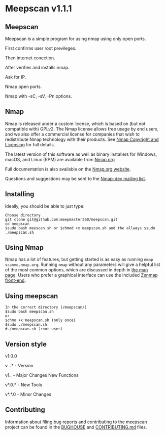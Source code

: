
Meepscan
                                            v1.1.1
====


Meepscan
----------
Meepscan is a simple program for using nmap using only open ports.

First confirms user root previleges.

Then internet conection.

After verifies and installs nmap.

Ask for IP.

Nmap open ports.

Nmap with -sC, -sV, -Pn options.


Nmap
----------
Nmap is released under a custom license, which is based on (but not compatible
with) GPLv2. The Nmap license allows free usage by end users, and we also offer
a commercial license for companies that wish to redistribute Nmap technology
with their products. See [Nmap Copyright and Licensing](https://nmap.org/book/man-legal.html)
for full details.

The latest version of this software as well as binary installers for Windows,
macOS, and Linux (RPM) are available from
[Nmap.org](https://nmap.org/download.html)

Full documentation is also available
on the [Nmap.org website](https://nmap.org/docs.html).

Questions and suggestions may be sent to the
[Nmap-dev mailing list](https://nmap.org/mailman/listinfo/dev).


Installing
----------
Ideally, you should be able to just type:

    Choose directory
    git clone git@github.com:meepmaster360/meepscan.git
    cd meepscan
    $sudo bash meescan.sh or $chmod +x meepscan.sh and the allways $sudo ./meepscan.sh


Using Nmap
----------
Nmap has a lot of features, but getting started is as easy as running `nmap
scanme.nmap.org`. Running `nmap` without any parameters will give a helpful
list of the most common options, which are discussed in depth in [the man
page](https://nmap.org/book/man.html). Users who prefer a graphical interface
can use the included [Zenmap front-end](https://nmap.org/zenmap/).


Using meepscan
----------

    In the correct directory (/meepscan/)
    $sudo bash meepscan.sh
    or
    $chmo +x meepscan.sh (only once)
    $sudo ./meepscan.sh
    #./meepscan.sh (root user)

Version style
----------
v1.0.0

v *.*.* - Version

v1.*.* - Major Changes New Functions

v*.0.* - New Tools

v*.*.0 - Minor Changes

Contributing
------------
Information about filing bug reports and contributing to the meepscan project can
be found in the [BUGHOUSE](BUGHOUSE) and [CONTRIBUTING.md](CONTRIBUTING.md)
files.
